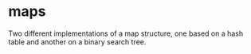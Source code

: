 # maps
Two different implementations of a map structure, one based on a hash table and another on a binary search tree.
